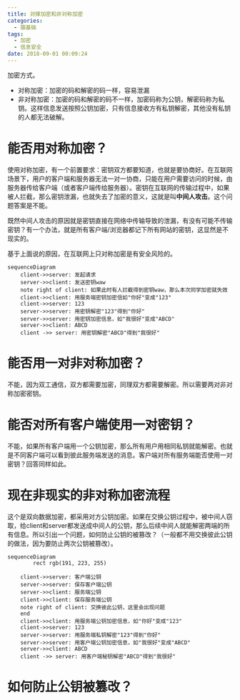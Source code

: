 ```yaml
---
title: 对撑加密和非对称加密
categories:
  - 猿基础
tags:
  - 加密
  - 信息安全
date: 2018-09-01 00:09:24
---
```


加密方式。

* 对称加密：加密的码和解密的码一样，容易泄漏
* 非对称加密：加密的码和解密的码不一样，加密码称为公钥，解密码称为私钥。这样信息发送按照公钥加密，只有信息接收方有私钥解密，其他没有私钥的人都无法破解。

# 能否用对称加密？

使用对称加密，有一个前置要求：密钥双方都要知道，也就是要协商好。在互联网场景下，用户的客户端和服务器无法一对一协商，只能在用户需要访问的时候，由服务器传给客户端（或者客户端传给服务器）。密钥在互联网的传输过程中，如果被人拦截，那么密钥泄漏，也就失去了加密的意义，这就是叫**中间人攻击**。这个问题答案是不能。

既然中间人攻击的原因就是密钥直接在网络中传输导致的泄漏，有没有可能不传输密钥？有一个办法，就是所有客户端/浏览器都记下所有网站的密钥，这显然是不现实的。

基于上面说的原因，在互联网上只对称加密是有安全风险的。

```mermaid
sequenceDiagram
    client->>server: 发起请求
    server->>client: 发送密钥waw
    note right of client: 如果此时有人拦截得到密钥waw，那么本次同学加密就失效
    client->>client: 用服务端密钥加密信如"你好"变成"123"
    client->>server: 123
    server->>server: 用密钥解密"123"得到"你好"
    server->>server: 用密钥加密信息，如"我很好"变成"ABCD"
    server->>client: ABCD
    client ->> server: 用密钥解密"ABCD"得到"我很好"
```

# 能否用一对非对称加密？

不能，因为双工通信，双方都需要加密，同理双方都需要解密。所以需要两对非对称加密密钥。

# 能否对所有客户端使用一对密钥？

不能，如果所有客户端用一个公钥加密，那么所有用户用相同私钥就能解密。也就是不同客户端可以看到彼此服务端发送的消息。客户端对所有服务端能否使用一对密钥？回答同样如此。

# 现在非现实的非对称加密流程

这个是双向数据加密，都采用对方公钥加密。如果在交换公钥过程中，被中间人窃取，给client和server都发送成中间人的公钥，那么后续中间人就能解密两端的所有信息。所以引出一个问题，如何防止公钥的被篡改？（一般都不用交换彼此公钥的做法，因为要防止两次公钥被篡改）。

``` mermaid
sequenceDiagram
		rect rgb(191, 223, 255)

    client->>server: 客户端公钥
    server->>server: 保存客户端公钥
    server->>client: 服务端公钥
    client->>client: 保存服务端公钥
    note right of client: 交换彼此公钥，这里会出现问题
    end
    client->>client: 用服务端公钥加密信息，如"你好"变成"123"
    client->>server: 123
    server->>server: 用服务端私钥解密"123"得到"你好"
    server->>server: 用客户端公钥加密信息，如"我很好"变成"ABCD"
    server->>client: ABCD
    client ->> server: 用客户端秘钥解密"ABCD"得到"我很好"
```

# 如何防止公钥被篡改？
